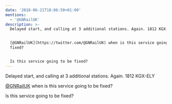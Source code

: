 ```yaml
---
date: '2018-06-21T18:06:50+01:00'
mentions:
  - '@GNRailUK'
description: >-
  Delayed start, and calling at 3 additional stations. Again. 1812 KGX-ELY


  [@GNRailUK](https://twitter.com/@GNRailUK) when is this service going to be
  fixed?


  Is this service going to be fixed?
---
```

Delayed start, and calling at 3 additional stations. Again. 1812 KGX-ELY

[@GNRailUK](https://twitter.com/@GNRailUK) when is this service going to be fixed?

Is this service going to be fixed?
